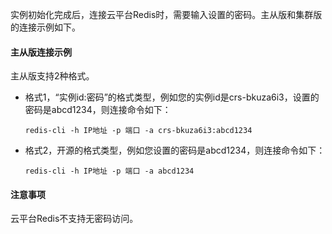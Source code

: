 实例初始化完成后，连接云平台Redis时，需要输入设置的密码。主从版和集群版的连接示例如下。

#### 主从版连接示例
主从版支持2种格式。

- 格式1，“实例id:密码”的格式类型，例如您的实例id是crs-bkuza6i3，设置的密码是abcd1234，则连接命令如下：

    ```redis-cli -h IP地址 -p 端口 -a crs-bkuza6i3:abcd1234```

- 格式2，开源的格式类型，例如您设置的密码是abcd1234，则连接命令如下：

    ```redis-cli -h IP地址 -p 端口 -a abcd1234```


#### 注意事项

云平台Redis不支持无密码访问。